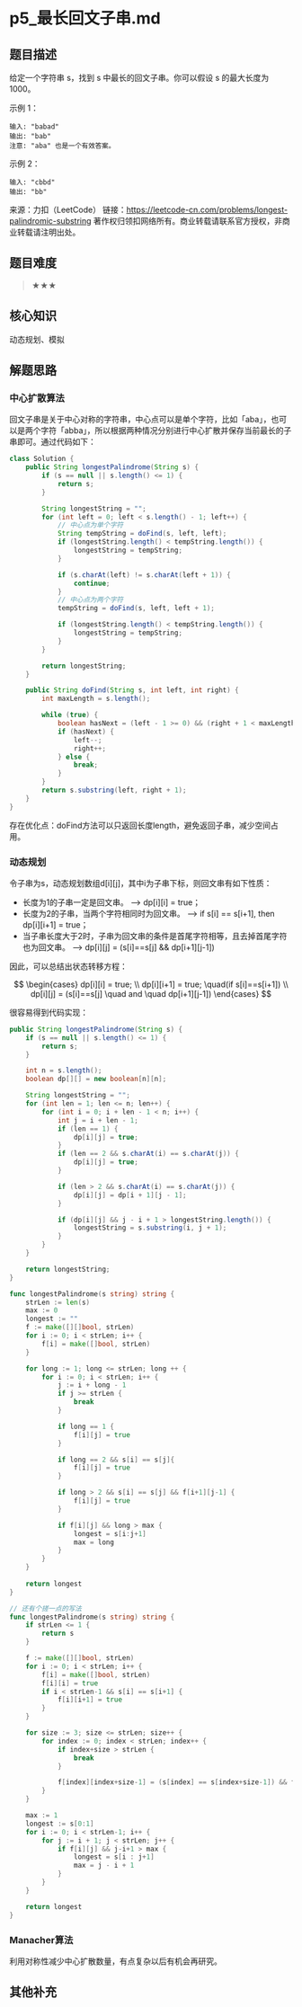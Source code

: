 # p5_最长回文子串.md
## 题目描述
给定一个字符串 s，找到 s 中最长的回文子串。你可以假设 s 的最大长度为 1000。

示例 1：
```
输入: "babad"
输出: "bab"
注意: "aba" 也是一个有效答案。
```
示例 2：
```
输入: "cbbd"
输出: "bb"
```
来源：力扣（LeetCode）
链接：https://leetcode-cn.com/problems/longest-palindromic-substring
著作权归领扣网络所有。商业转载请联系官方授权，非商业转载请注明出处。


## 题目难度
> ★★★
## 核心知识
动态规划、模拟

## 解题思路
### 中心扩散算法
回文子串是关于中心对称的字符串，中心点可以是单个字符，比如「aba」，也可以是两个字符「abba」，所以根据两种情况分别进行中心扩散并保存当前最长的子串即可。通过代码如下：


```java
class Solution {
    public String longestPalindrome(String s) {
        if (s == null || s.length() <= 1) {
            return s;
        }

        String longestString = "";
        for (int left = 0; left < s.length() - 1; left++) {
            // 中心点为单个字符
            String tempString = doFind(s, left, left);
            if (longestString.length() < tempString.length()) {
                longestString = tempString;
            }

            if (s.charAt(left) != s.charAt(left + 1)) {
                continue;
            }
            // 中心点为两个字符
            tempString = doFind(s, left, left + 1);

            if (longestString.length() < tempString.length()) {
                longestString = tempString;
            }
        }

        return longestString;
    }

    public String doFind(String s, int left, int right) {
        int maxLength = s.length();

        while (true) {
            boolean hasNext = (left - 1 >= 0) && (right + 1 < maxLength) && (s.charAt(left - 1) == s.charAt(right + 1));
            if (hasNext) {
                left--;
                right++;
            } else {
                break;
            }
        }
        return s.substring(left, right + 1);
    }
}

```
存在优化点：doFind方法可以只返回长度length，避免返回子串，减少空间占用。

### 动态规划
令子串为s，动态规划数组d[i][j]，其中i为子串下标，则回文串有如下性质：
- 长度为1的子串一定是回文串。 --> dp[i][i] = true；
- 长度为2的子串，当两个字符相同时为回文串。 --> if s[i] == s[i+1], then dp[i][i+1] = true；
- 当子串长度大于2时，子串为回文串的条件是首尾字符相等，且去掉首尾字符也为回文串。 --> dp[i][j] = (s[i]==s[j] && dp[i+1][j-1])

因此，可以总结出状态转移方程：

$$
\begin{cases}
    dp[i][i] = true; \\
    dp[i][i+1] = true; \quad(if s[i]==s[i+1]) \\
    dp[i][j] = (s[i]==s[j] \quad and \quad dp[i+1][j-1])
\end{cases}
$$

很容易得到代码实现：

```java
public String longestPalindrome(String s) {
    if (s == null || s.length() <= 1) {
        return s;
    }

    int n = s.length();
    boolean dp[][] = new boolean[n][n];

    String longestString = "";
    for (int len = 1; len <= n; len++) {
        for (int i = 0; i + len - 1 < n; i++) {
            int j = i + len - 1;
            if (len == 1) {
                dp[i][j] = true;
            }
            if (len == 2 && s.charAt(i) == s.charAt(j)) {
                dp[i][j] = true;
            }

            if (len > 2 && s.charAt(i) == s.charAt(j)) {
                dp[i][j] = dp[i + 1][j - 1];
            }

            if (dp[i][j] && j - i + 1 > longestString.length()) {
                longestString = s.substring(i, j + 1);
            }
        }
    }

    return longestString;
}

```

```go
func longestPalindrome(s string) string {
	strLen := len(s)
    max := 0
    longest := ""
    f := make([][]bool, strLen)
    for i := 0; i < strLen; i++ {
        f[i] = make([]bool, strLen)
    }

    for long := 1; long <= strLen; long ++ {
        for i := 0; i < strLen; i++ {
            j := i + long - 1
            if j >= strLen {
                break
            }

            if long == 1 {
                f[i][j] = true
            }

            if long == 2 && s[i] == s[j]{
                f[i][j] = true
            } 

            if long > 2 && s[i] == s[j] && f[i+1][j-1] {
                f[i][j] = true
            }

            if f[i][j] && long > max {
                longest = s[i:j+1]
                max = long
            }
        }
    }
    
    return longest
}

// 还有个搓一点的写法
func longestPalindrome(s string) string {
    if strLen <= 1 {
		return s
	}

	f := make([][]bool, strLen)
	for i := 0; i < strLen; i++ {
		f[i] = make([]bool, strLen)
		f[i][i] = true
		if i < strLen-1 && s[i] == s[i+1] {
			f[i][i+1] = true
		}
	}

	for size := 3; size <= strLen; size++ {
		for index := 0; index < strLen; index++ {
			if index+size > strLen {
				break
			}

			f[index][index+size-1] = (s[index] == s[index+size-1]) && f[index+1][index+size-2]
		}
	}

	max := 1
	longest := s[0:1]
	for i := 0; i < strLen-1; i++ {
		for j := i + 1; j < strLen; j++ {
			if f[i][j] && j-i+1 > max {
				longest = s[i : j+1]
				max = j - i + 1
			}
		}
	}

	return longest
}

```

### Manacher算法
利用对称性减少中心扩散数量，有点复杂以后有机会再研究。

## 其他补充
